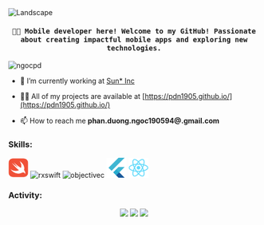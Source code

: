 <img src="https://images.unsplash.com/photo-1712246404769-132b7d49d235?q=80&w=2070&auto=format&fit=crop&ixlib=rb-4.0.3&ixid=M3wxMjA3fDB8MHxwaG90by1wYWdlfHx8fGVufDB8fHx8fA%3D%3D" alt="Landscape">
<h4 align="center"><samp> 👋🏾 Mobile developer here! Welcome to my GitHub! Passionate about creating impactful mobile apps and exploring new technologies. </samp></h4>

<p align="left"> <img src="https://komarev.com/ghpvc/?username=ngocpd-1250&label=Profile%20views&color=0e75b6&style=flat" alt="ngocpd" /> </p>


- 📱 I’m currently working at [Sun* Inc](https://sun-asterisk.vn/)


- 👨‍💻 All of my projects are available at [https://pdn1905.github.io/](https://pdn1905.github.io/)


- 📫 How to reach me **phan.duong.ngoc190594@.gmail.com**


<h3 align="left">Skills:</h3>
<p align="left"> <img src="https://raw.githubusercontent.com/devicons/devicon/master/icons/swift/swift-original.svg" alt="swift" width="40" height="40"/> <img src="https://raw.githubusercontent.com/ReactiveX/RxSwift/2.0.0-beta.3/assets/Rx_Logo_M.png" alt="rxswift" width="40" height="40"/> <img src="https://www.vectorlogo.zone/logos/apple_objectivec/apple_objectivec-icon.svg" alt="objectivec" width="40" height="40"/> <img src="https://raw.githubusercontent.com/devicons/devicon/master/icons/flutter/flutter-original.svg" alt="linux" width="40" height="40"/> <img src="https://raw.githubusercontent.com/devicons/devicon/master/icons/react/react-original.svg" alt="python" width="40" height="40"/></p>
<h3 align="left">Activity:</h3>
<p align="center">
  <img height="50%" width="auto" src ="https://github-readme-stats.vercel.app/api?username=ngocpd-1250&show_icons=true&count_private=true&theme=darcula&hide_border=true&hide=issues,contribs&bg_color=00000000">
  <img height="50%" width="auto" src ="https://github-readme-stats.vercel.app/api/top-langs/?username=ngocpd-1250&layout=compact&hide_border=true&theme=darcula&bg_color=00000000&langs_count=6&hide=jupyter%20notebook,tex,css,php&exclude_repo=Pacman-AI">
  <img src ="https://github-readme-streak-stats.herokuapp.com?user=ngocpd-1250&theme=darcula&hide_border=true&background=FFFFFF00">
  <br>
  <br>
</p>

